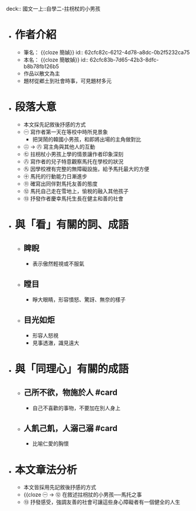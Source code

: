 deck:: 國文一上::自學二-拄枴杖的小男孩

- # 作者介紹
	- 筆名： {{cloze 簡媜}}
	  id:: 62cfc82c-6212-4d78-a8dc-0b2f5232ca75
	- 本名： {{cloze 簡敏媜}}
	  id:: 62cfc83b-7d65-42b3-8dfc-b8b78fb126b5
	- 作品以散文為主
	- 題材從鄕土到社會時事，可見題材多元
- # 段落大意
	- 本文採先記敘後抒感的方式
	- ㊀ 寫作者第一天在等校中時所見景象
		- 把哭鬧的韓國小男孩，和即將出場的主角做對比
	- ㊁ -> ㊅ 寫主角與其他人的互動
	- ㊆ 拄枴杖小男孩上學的情景讓作者印象深刻
	- ㊇ 寫作者的兒子特意觀察馬托在學校的狀況
	- ㊈ 因學校裡有完整的無障礙設施，給予馬托最大的方便
	- ㊉ 馬托的行動能力日漸進步
	- ⑪ 確寫出同伴對馬托友善的態度
	- ⑫ 馬托自己走在雪地上，愉稅的融入其他孩子
	- ⑬ 抒發作者慶幸馬托生長在健主和善的社會
- # 與「看」有關的詞、成語
	- ## 睥睨
		- 表示傲然輕視或不服氣
	- ## 瞠目
		- 睜大眼睛，形容憤怒、驚訝、無奈的樣子
	- ## 目光如炬
		- 形容人怒視
		- 見事透澈，識見遠大
- # 與「同理心」有關的成語
	- ## 己所不欲，物施於人 #card
		- 自己不喜歡的事物，不要加在別人身上
	- ## 人飢己飢，人溺己溺 #card
		- 比喻仁愛的胸懷
- # 本文章法分析
	- 本文皆採用先記敘後抒感的方式
	- {{cloze ㊀ -> ⑫ 在敘述拄枴扙的小男孩──馬托之事
	- ⑬ 抒發感受，強調友善的社會可讓這些身心障礙者有一個健全的人生